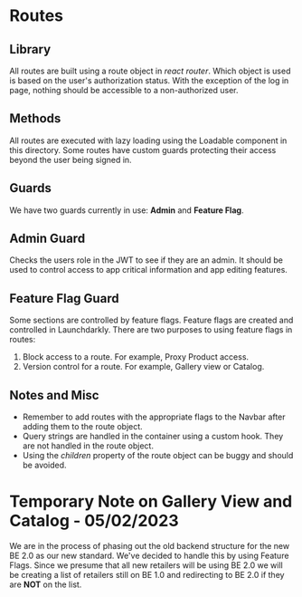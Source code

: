# Routes

## Library

All routes are built using a route object in _react router_. Which object is used is based on the user's authorization status. With the exception of the log in page, nothing should be accessible to a non-authorized user.

## Methods

All routes are executed with lazy loading using the Loadable component in this directory. Some routes have custom guards protecting their access beyond the user being signed in.

## Guards

We have two guards currently in use: **Admin** and **Feature Flag**.

## Admin Guard

Checks the users role in the JWT to see if they are an admin. It should be used to control access to app critical information and app editing features.

## Feature Flag Guard

Some sections are controlled by feature flags. Feature flags are created and controlled in Launchdarkly. There are two purposes to using feature flags in routes:

1. Block access to a route. For example, Proxy Product access.
2. Version control for a route. For example, Gallery view or Catalog.

## Notes and Misc

-   Remember to add routes with the appropriate flags to the Navbar after adding them to the route object.
-   Query strings are handled in the container using a custom hook. They are not handled in the route object.
-   Using the _children_ property of the route object can be buggy and should be avoided.

# Temporary Note on Gallery View and Catalog - 05/02/2023

We are in the process of phasing out the old backend structure for the new BE 2.0 as our new standard. We've decided to handle this by using Feature Flags. Since we presume that all new retailers will be using BE 2.0 we will be creating a list of retailers still on BE 1.0 and redirecting to BE 2.0 if they are **NOT** on the list.
